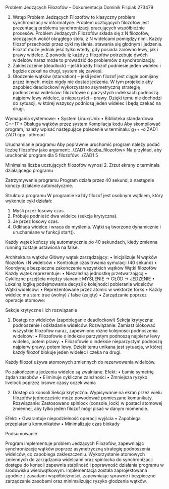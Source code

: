 Problem Jedzących Filozofów – Dokumentacja
Dominik Filipiak 273479

1. Wstęp
Problem Jedzących Filozofów to klasyczny problem synchronizacji w informatyce.
Problem ucztujących filozofów jest prezentacją problemu synchronizacji pracujących współbieżnie procesów. 
Problem Jedzących Filozofów składa się z N filozofów, siedzących wokół okrągłego stołu, z N widelcami pomiędzy nimi. Każdy filozof przechodzi przez cykl myślenia, stawania się głodnym i jedzenia. Filozof może jednak jeść tylko wtedy, gdy posiada zarówno lewy, jak i prawy widelec.
Z powodu iż każdy z filozofów potrzebuje dwóch widelców naraz może to prowadzić do problemów z synchronizacją:
1.	Zakleszczenie (deadlock) – jeśli każdy filozof podniesie jeden widelec i będzie czekał na drugi, system się zawiesi.
2.	Głodzenie wątków (starvation) – jeśli jeden filozof jest ciągle pomijany przez innych, może nigdy nie dostać jedzenia.
W tym projekcie aby zapobiec deadlockowi wykorzystano asymetryczną strategię podnoszenia widelców: filozofowie o parzystych indeksach podnoszą najpierw lewy widelec, a nieparzyści – prawy. Dzięki temu nie dochodzi do sytuacji, w której wszyscy podniosą jeden widelec i będą czekać na drugi.

Wymagania systemowe:
•	System Linux/Unix
•	Biblioteka standardowa C++17
•	Obsługa wątków przez system
Kompilacja kodu
Aby skompilować program, należy wpisać następujące polecenie w terminalu:
 g++ -o ZAD1 ZAD1.cpp -pthread
  
Uruchamianie programu
Aby poprawnie uruchomić program należy podać liczbę filozofów jako argument:
 ./ZAD1 <liczba_filozofów>
Na przykład, aby uruchomić program dla 5 filozofów:
 ./ZAD1 5
 
Minimalna liczba ucztujących filozofów wynosi 2.
Zrzut ekrany z terminala działającego programu
 
Zatrzymywanie programu
Program działa przez 40 sekund, a następnie kończy działanie automatycznie.

Struktura programu
W programie każdy filozof jest osobnym wątkiem, który wykonuje cykl działań:
1.	Myśli przez losowy czas.
2.	Próbuje podnieść dwa widelce (sekcja krytyczna).
3.	Je przez losowy czas.
4.	Odkłada widelce i wraca do myślenia.
Wątki są tworzone dynamicznie i uruchamiane w funkcji start().
 
Każdy wątek kończy się automatycznie po 40 sekundach, kiedy zmienna running zostaje ustawiona na false.
 

Architektura wątków
Główny wątek zarządzający:
•	Inicjalizuje N wątków filozofów i N widelców
•	Kontroluje czas trwania symulacji (40 sekund)
•	Koordynuje bezpieczne zakończenie wszystkich wątków
Wątki filozofów
Każdy wątek reprezentuje:
•	Niezależną jednostkę przetwarzającą
•	Cykliczne przejścia między stanami: MYŚLENIE → GŁÓD → JEDZENIE
•	Lokalną logikę podejmowania decyzji o kolejności pobierania widelców
Wątki widelców:
•	Reprezentowane przez atomic<bool> w wektorze forks
•	Każdy widelec ma stan: true (wolny) / false (zajęty)
•	Zarządzanie poprzez operacje atomowe:

Sekcje krytyczne i ich rozwiązanie  
1. Dostęp do widelców (zapobieganie deadlockowi)
Sekcja krytyczna: podnoszenie i odkładanie widelców.
Rozwiązanie: Zamiast blokować wszystkie filozofów naraz, zapewniono różne kolejności podnoszenia widelców:
•	Filozofowie o indeksie parzystym podnoszą najpierw lewy widelec, potem prawy.
•	Filozofowie o indeksie nieparzystym podnoszą najpierw prawy, potem lewy.
Dzięki temu unikana jest sytuacja, w której każdy filozof blokuje jeden widelec i czeka na drugi.
 



Każdy filozof używa atomowych zmiennych do rezerwowania widelców.
 
Po zakończeniu jedzenia widelce są zwalniane.
Efekt:
•	Łamie symetrię żądań zasobów
•	Eliminuje cykliczne zależności
•	Zmniejsza ryzyko livelock poprzez losowe czasy oczekiwania

2. Dostęp do konsoli 
Sekcja krytyczna: Wypisywanie na ekran przez wielu filozofów jednocześnie może powodować pomieszane komunikaty.
Rozwiązanie: Zastosowano spinlock (console_lock) w postaci atomowej zmiennej, aby tylko jeden filozof mógł pisać w danym momencie.
 

Efekt:
•	Gwarantuje niepodzielność operacji wyjścia
•	Zapobiega przeplataniu komunikatów
•	Minimalizuje czas blokady

Podsumowanie

Program implementuje problem Jedzących Filozofów, zapewniając synchronizację wątków poprzez asymetryczną strategię podnoszenia widelców, co zapobiega zakleszczeniu. Wykorzystanie atomowych zmiennych do zarządzania widelcami oraz spinlocka do synchronizacji dostępu do konsoli zapewnia stabilność i poprawność działania programu w środowisku wielowątkowym.
Implementacja została zaprojektowana zgodnie z zasadami współbieżności, zapewniając sprawne i bezpieczne zarządzanie zasobami oraz minimalizując ryzyko głodzenia wątków.

